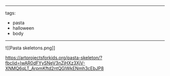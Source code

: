 
---
tags:
 - pasta
 - halloween
 - body
---
![[Pasta skeletons.png]]

https://artprojectsforkids.org/pasta-skeleton/?fbclid=IwAR0dFYySNeV3nZjHXz3XjV-XNMQ6qLT_ArpmKftd2ntQGlWkENmh3cEbJP8